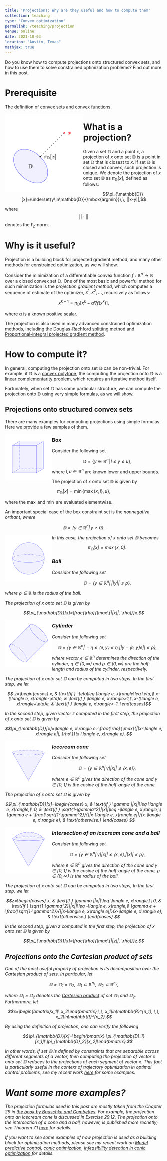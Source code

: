 ```yaml
---
title: 'Projections: Why are they useful and how to compute them'
collection: teaching
type: "Convex optimization"
permalink: /teaching/projection
venue: online
date: 2021-10-03
location: "Austin, Texas"
mathjax: true
---
```


Do you know how to compute projections onto structured convex sets, and how to use them to solve constrained optimization problems? Find out more in this post.

# Prerequisite

The definition of [convex sets](https://en.wikipedia.org/wiki/Convex_set) and [convex functions](https://en.wikipedia.org/wiki/Convex_function).

<img src="/images/projection.png" width="250" height="250" img align='left'>

# What is a projection?

Given a set $\mathbb{D}$ and a point $x$, a projection of $x$ onto set $\mathbb{D}$ is a point in set $\mathbb{D}$ that is closest to $x$. If set $\mathbb{D}$ is closed and convex, such projection is unique. We denote the projection of $x$ onto set $\mathbb{D}$ as $\pi_{\mathbb{D}}[x]$, defined as follows:

$$\pi_{\mathbb{D}}[x]=\underset{y\in\mathbb{D}}{\mbox{argmin}}\,\, ||x-y||,$$

where
 $$||\cdot||$$
denotes the $\ell_2$-norm.


# Why is it useful?

Projection is a building block for projected gradient method, and many other methods for constrained optimization, as we will show. 

Consider the minimization of a differentiable convex function $f:\mathbb{R}^n\to\mathbb{R}$ over a closed convex set $\mathbb{D}$. One of the most basic and powerful method for such minimization is the <em>projection gradient method</em>, which computes a sequence of estimate of the optimizer, $x^1, x^2, \ldots$, recursively as follows:
  
  $$x^{k+1}=\pi_{\mathbb{D}}[x^k-\alpha \nabla f(x^k)],$$
  
where $\alpha$ is a known positive scalar.
  
The projection is also used in many advanced constrained optimization methods, including the [Douglas-Rachford splitting method](https://arxiv.org/pdf/1303.1090.pdf) and [Proportional-integral projected gradient method](https://arxiv.org/pdf/2108.10260.pdf).
 
# How to compute it?
  
  In general, computing the projection onto set $\mathbb{D}$ can be non-trivial. For example, if $\mathbb{D}$ is a [convex polytope](https://en.wikipedia.org/wiki/Polytope), the computing the projection onto $\mathbb{D}$ is a [linear complementarity problem](https://en.wikipedia.org/wiki/Linear_complementarity_problem), which requires an iterative method itself.
  
  Fortunately, when set $\mathbb{D}$ has some particular structure, we can compute the projection onto $\mathbb{D}$ using very simple formulas, as we will show.
  
## Projections onto structured convex sets
  
  There are many examples for computing projections using simple formulas. Here we provide a few samples of them. 
  
  <img src="/images/box.png" width="150" height="150" img align='left'>
  
### Box
  
  Consider the following set
  
  $$ \mathbb{D}=\{y\in\mathbb{R}^n|\, l\leq y\leq u\},$$
  
  where $l, u\in\mathbb{R}^n$ are known lower and upper bounds.
  
  The projection of $x$ onto set $\mathbb{D}$ is given by
  
  $$\pi_{\mathbb{D}}[x]=\min\{\max\{x, l\}, u\},$$
  
  where the $\max$ and $\min$ are evaluated elementwise.
  
  An important special case of the box constraint set is the <em>nonnegative orthant<em>, where 
  
  $$\mathbb{D}=\{y\in\mathbb{R}^n|\, y\geq 0\}.$$
  
  <img src="/images/ball.png" width="150" height="150" img align='left'>
  
  In this case, the projection of $x$ onto set $\mathbb{D}$ becomes
  
  $$\pi_{\mathbb{D}}[x]=\max\{x, 0\}.$$
  
  
  
### Ball
  
  Consider the following set
  
  $$ \mathbb{D}=\{y\in\mathbb{R}^n|\, ||y||\leq \rho\},$$
  
  where $\rho\in\mathbb{R}$ is the radius of the ball.
  
  The projection of $x$ onto set $\mathbb{D}$ is given by
  
  $$\pi_{\mathbb{D}}[x]=\frac{\rho}{\max\{||x||, \rho\}}x.$$ 
  
  <img src="/images/cylinder.png" width="150" height="150" img align='left'>
  
### Cylinder
  
  Consider the following set
  
  $$ \mathbb{D}=\{y\in\mathbb{R}^n|\, -\eta\leq \langle e, y\rangle\leq \eta, ||y-\langle e, y\rangle e||\leq \rho\},$$

where vector $e\in\mathbb{R}^n$ determines the direction of the cylinder, $\eta\in(0, \infty)$ and $\rho\in(0, \infty)$ are the half-length and radius of the cylinder, respectively.
  
  The projection of $x$ onto set $\mathbb{D}$ can be computed in two steps. In the first step, we let
  
  $$ z=\begin{cases}
  x, & \text{if } -\eta\leq \langle e, x\rangle\leq \eta,\\
  x-(\langle e, x\rangle-\eta)e, & \text{if } \langle e, x\rangle>1,\\
  x-(\langle e, x\rangle+\eta)e, & \text{if } \langle e, x\rangle<-1.
  \end{cases}$$
  
  In the second step, given vector $z$ computed in the first step, the projection of $x$ onto set $\mathbb{D}$ is given by
                                                                    
  $$\pi_{\mathbb{D}}[x]=\langle e, x\rangle e+\frac{\rho}{\max\{||x-\langle e, x\rangle e||, \rho\}}(x-\langle e, x\rangle e). $$
                                                                      
 <img src="/images/cone.png" width="150" height="150" img align='left'>
                                                                      
### Icecream cone
   Consider the following set
  
  $$ \mathbb{D}=\{y\in\mathbb{R}^n|\, \gamma||x||\leq \langle x, e\rangle\},$$
                                                                  
where $e\in\mathbb{R}^n$ gives the direction of the cone and $\gamma\in[0, 1]$ is the cosine of the half-angle of the cone. 
                                                                    
The projection of $x$ onto set $\mathbb{D}$ is given by
                                    
  $$\pi_{\mathbb{D}}[x]=\begin{cases}
  x, & \text{if } \gamma ||x||\leq \langle e, x\rangle,\\
  0, & \text{if } \sqrt{1-\gamma^2}||x||\leq -\langle e, x\rangle,\\
  \gamma e + \frac{\sqrt{1-\gamma^2}}{||x-\langle e, x\rangle e||}(x-\langle e, x\rangle e), & \text{otherwise.}
  \end{cases} $$
  
  <img src="/images/icecream.png" width="150" height="150" img align='left'>
                                                                      
### Intersection of an icecream cone and a ball 
                                                                      
  Consider the following set
  
  $$ \mathbb{D}=\{y\in\mathbb{R}^n|\, \gamma||x||\leq \langle x, e\rangle, ||x||\leq \rho\},$$
                                                                  
where $e\in\mathbb{R}^n$ gives the direction of the cone and $\gamma\in[0, 1]$ is the cosine of the half-angle of the cone, $\rho\in(0, \infty)$ is the radius of the ball.
                                                                    
The projection of $x$ onto set $\mathbb{D}$ can be computed in two steps, In the first step, we let
                                    
 $$z=\begin{cases}
  x, & \text{if } \gamma ||x||\leq \langle e, x\rangle,\\
  0, & \text{if } \sqrt{1-\gamma^2}||x||\leq -\langle e, x\rangle,\\
  \gamma e + \frac{\sqrt{1-\gamma^2}}{||x-\langle e, x\rangle e||}(x-\langle e, x\rangle e), & \text{otherwise.}
  \end{cases} $$
                                                                    
In the second step, given $z$ computed in the first step, the projection of $x$ onto set $\mathbb{D}$ is given by
                                                                    
$$\pi_{\mathbb{D}}[x]=\frac{\rho}{\max\{||z||, \rho\}}z.$$ 
                                                                    
## Projections onto the Cartesian product of sets
                                                                    
 One of the most useful property of projection is its decomposition over the Cartesian product of sets. In particular, let
                                                                    
 $$\mathbb{D}=\mathbb{D}_1\times \mathbb{D}_2, \,\, \mathbb{D}_1\subset\mathbb{R}^{n_1}, \,\, \mathbb{D}_2\subset\mathbb{R}^{n_2},$$
                                                                    
 where $\mathbb{D}_1\times \mathbb{D}_2$ denotes the [Cartesian product](https://en.wikipedia.org/wiki/Cartesian_product) of set $\mathbb{D}_1$ and $\mathbb{D}_2$. Furthermore, let
                                                                    
 $$x=\begin{bmatrix}x_1\\ x_2\end{bmatrix},\,\, x_1\in\mathbb{R}^{n_1}, \,\, x_2\in\mathbb{R}^{n_2}.$$
                                                                    
 By using the definition of projection, one can verify the following
                                                                    
 $$\pi_{\mathbb{D}}[x]=\begin{bmatrix} \pi_{\mathbb{D}_1}[x_1]\\\pi_{\mathbb{D}_2}[x_2]\end{bmatrix}.$$
                                                                    
 In other words, if set $\mathbb{D}$ is defined by constraints that are separable across different segments of a vector, then computing the projection of vector $x$ onto set $\mathbb{D}$ reduces to the projections of each segment of vector $x$. This fact is particularly useful in the context of trajectory optimization in optimal control problems, see my recent work [here](https://arxiv.org/pdf/2108.10260.pdf) for some examples. 
                                                                    
# Want some more examples?
                                                                    
The projection formulas used in this post are mostly taken from the Chapter 29 in [the book by Bauschke and Combettes](https://www.springer.com/gp/book/9783319483108). For example, the projection onto an icecream cone is discussed in Exercise 29.12. The projection onto the intersection of a cone and a ball, however, is published more recnetly; see Theorem 7.1 [here](http://arxiv-export-lb.library.cornell.edu/pdf/1708.00585) for details. 
                                                                    
If you want to see some examples of how projection is used as a building block for optimization methods, please see my recent work on [Model predictive control](https://arxiv.org/pdf/2009.06980.pdf), [conic optimization](https://arxiv.org/pdf/2108.10260.pdf), [infeasibility detection in conic optimization](https://arxiv.org/pdf/2109.02756.pdf) for details. 

                                                                   
 

